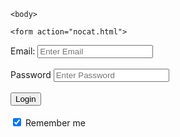<!doctype html>
<html>
 <head>
<title>Nohay</title>
  <style>
   
   body{
    background-color: aliceblue;
    color: blueviolet;
    
}
button {
    
    
    color: coral;
    
}
</style>
 </head>
    
    <body>
    
    <form action="nocat.html">
  

  <div class="sameeha2">
    <label>Email:</label>
    <input type="text" placeholder="Enter Email" name="uname" required>
<br><br>
    <label>Password</label>
    <input type="password" placeholder="Enter Password" name="psw" required>
<br><br>
    <button type="submit">Login</button>
      <br><br>
    <input type="checkbox" checked="checked"> Remember me
      
  </div>
<br><br>
  
</form>
